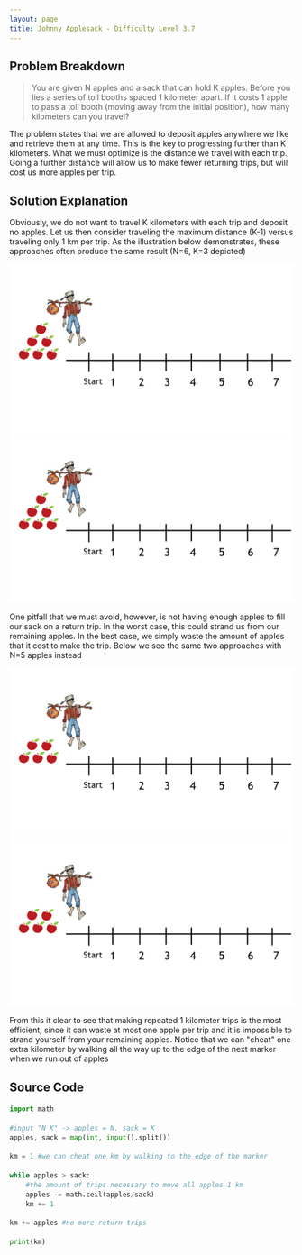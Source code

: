 ```yaml
---
layout: page
title: Johnny Applesack - Difficulty Level 3.7
---
```


## Problem Breakdown
> You are given N apples and a sack that can hold K apples. Before you lies a series of toll booths spaced 1 kilometer apart. If it costs 1 apple to pass a toll booth (moving away from the initial position), how many kilometers can you travel?

The problem states that we are allowed to deposit apples anywhere we like and retrieve them at any time. This is the key to progressing further than K kilometers. What we must optimize is the distance we travel with each trip. Going a further distance will allow us to make fewer returning trips, but will cost us more apples per trip.


## Solution Explanation
Obviously, we do not want to travel K kilometers with each trip and deposit no apples. Let us then consider traveling the maximum distance (K-1) versus traveling only 1 km per trip. As the illustration below demonstrates, these approaches often produce the same result (N=6, K=3 depicted)


![small trips for N=6, K=3](/assets/solution_img/applesack/one_six_demo.gif "N=6, K=3")
![large trips for N=6, K=3](/assets/solution_img/applesack/three_six_demo.gif "N=6, K=3")

One pitfall that we must avoid, however, is not having enough apples to fill our sack on a return trip. In the worst case, this could strand us from our remaining apples. In the best case, we simply waste the amount of apples that it cost to make the trip. Below we see the same two approaches with N=5 apples instead 

![small trips for N=5, K=3](/assets/solution_img/applesack/one_five_demo.gif "N=5, K=3")
![large trips for N=5, K=3](/assets/solution_img/applesack/three_five_demo.gif "N=5, K=3")

From this it clear to see that making repeated 1 kilometer trips is the most efficient, since it can waste at most one apple per trip and it is impossible to strand yourself from your remaining apples. Notice that we can "cheat" one extra kilometer by walking all the way up to the edge of the next marker when we run out of apples

## Source Code

```python
import math

#input "N K" -> apples = N, sack = K
apples, sack = map(int, input().split())

km = 1 #we can cheat one km by walking to the edge of the marker

while apples > sack:
    #the amount of trips necessary to move all apples 1 km
    apples -= math.ceil(apples/sack) 
    km += 1

km += apples #no more return trips

print(km)
```

